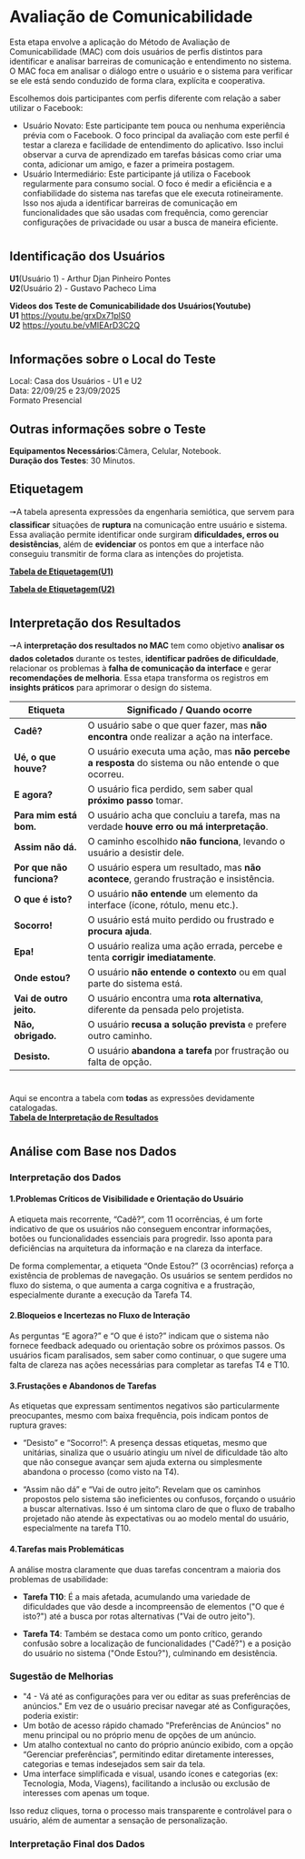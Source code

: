 # Avaliação de Comunicabilidade
Esta etapa envolve a aplicação do Método de Avaliação de Comunicabilidade (MAC) com dois usuários de perfis distintos para identificar e analisar barreiras de comunicação e entendimento no sistema. O MAC foca em analisar o diálogo entre o usuário e o sistema para verificar se ele está sendo conduzido de forma clara, explícita e cooperativa.

Escolhemos dois participantes com perfis diferente com relação a saber utilizar o Facebook:

- Usuário Novato: Este participante tem pouca ou nenhuma experiência prévia com o Facebook. O foco principal da avaliação com este perfil é testar a clareza e facilidade de entendimento do aplicativo. Isso inclui observar a curva de aprendizado em tarefas básicas como criar uma conta, adicionar um amigo, e fazer a primeira postagem.
- Usuário Intermediário: Este participante já utiliza o Facebook regularmente para consumo social. O foco é medir a eficiência e a confiabilidade do sistema nas tarefas que ele executa rotineiramente. Isso nos ajuda a identificar barreiras de comunicação em funcionalidades que são usadas com frequência, como gerenciar configurações de privacidade ou usar a busca de maneira eficiente.

#

## Identificação dos Usuários
**U1**(Usuário 1) - Arthur Djan Pinheiro Pontes  
**U2**(Usuário 2) - Gustavo Pacheco Lima

**Videos dos Teste de Comunicabilidade dos Usuários(Youtube)**  
**U1** https://youtu.be/grxDx71plS0  
**U2** https://youtu.be/vMIEArD3C2Q
#


## Informações sobre o Local do Teste
Local: Casa dos Usuários - U1 e U2  
Data: 22/09/25 e 23/09/2025  
Formato Presencial  

## Outras informações sobre o Teste
**Equipamentos Necessários**:Câmera, Celular, Notebook.  
**Duração dos Testes**: 30 Minutos.

## Etiquetagem
🠖A tabela apresenta expressões da engenharia semiótica, que servem para **classificar** situações de **ruptura** na comunicação entre usuário e sistema. Essa avaliação permite identificar onde surgiram **dificuldades, erros ou desistências**, além de **evidenciar** os pontos em que a interface não conseguiu transmitir de forma clara as intenções do projetista.  


**[Tabela de Etiquetagem(U1)](https://www.notion.so/27b71e2d25dc801597c0fde95cd35b91?v=27b71e2d25dc8080be01000cb086d80e&source=copy_link)**  

**[Tabela de Etiquetagem(U2)](https://www.notion.so/27c71e2d25dc80a3b95ce09575d6d03c?v=27c71e2d25dc816b8b7b000c2d52c3e5&source=copy_link)** 

#
## Interpretação dos Resultados
🠖A **interpretação dos resultados no MAC** tem como objetivo **analisar os dados coletados** durante os testes, **identificar padrões de dificuldade**, relacionar os problemas à **falha de comunicação da interface** e gerar **recomendações de melhoria**. Essa etapa transforma os registros em **insights práticos** para aprimorar o design do sistema.  

| **Etiqueta**        | **Significado / Quando ocorre**                                                                 |
|----------------------|-------------------------------------------------------------------------------------------------|
| **Cadê?**           | O usuário sabe o que quer fazer, mas **não encontra** onde realizar a ação na interface.          |
| **Ué, o que houve?**| O usuário executa uma ação, mas **não percebe a resposta** do sistema ou não entende o que ocorreu.|
| **E agora?**        | O usuário fica perdido, sem saber qual **próximo passo** tomar.                                  |
| **Para mim está bom.** | O usuário acha que concluiu a tarefa, mas na verdade **houve erro ou má interpretação**.       |
| **Assim não dá.**   | O caminho escolhido **não funciona**, levando o usuário a desistir dele.                         |
| **Por que não funciona?** | O usuário espera um resultado, mas **não acontece**, gerando frustração e insistência.       |
| **O que é isto?**   | O usuário **não entende** um elemento da interface (ícone, rótulo, menu etc.).                    |
| **Socorro!**        | O usuário está muito perdido ou frustrado e **procura ajuda**.                                   |
| **Epa!**            | O usuário realiza uma ação errada, percebe e tenta **corrigir imediatamente**.                   |
| **Onde estou?**     | O usuário **não entende o contexto** ou em qual parte do sistema está.                            |
| **Vai de outro jeito.** | O usuário encontra uma **rota alternativa**, diferente da pensada pelo projetista.            |
| **Não, obrigado.**  | O usuário **recusa a solução prevista** e prefere outro caminho.                                 |
| **Desisto.**        | O usuário **abandona a tarefa** por frustração ou falta de opção.                                |

#

Aqui se encontra a tabela com **todas** as expressões devidamente catalogadas.  
**[Tabela de Interpretação de Resultados](https://www.notion.so/27b71e2d25dc80dab777c8533449029b?v=27b71e2d25dc8020a2fe000ca74944a7&source=copy_link)**

#

## Análise com Base nos Dados

### Interpretação dos Dados
#### 1.Problemas Críticos de Visibilidade e Orientação do Usuário
A etiqueta mais recorrente, “Cadê?”, com 11 ocorrências, é um forte indicativo de que os usuários não conseguem encontrar informações, botões ou funcionalidades essenciais para progredir. Isso aponta para deficiências na arquitetura da informação e na clareza da interface.

  De forma complementar, a etiqueta “Onde Estou?” (3 ocorrências) reforça a existência de problemas de navegação. Os usuários se sentem perdidos no fluxo do sistema, o que aumenta a carga cognitiva e a frustração, especialmente durante a execução da Tarefa T4.

#### 2.Bloqueios e Incertezas no Fluxo de Interação

As perguntas “E agora?” e “O que é isto?” indicam que o sistema não fornece feedback adequado ou orientação sobre os próximos passos. Os usuários ficam paralisados, sem saber como continuar, o que sugere uma falta de clareza nas ações necessárias para completar as tarefas T4 e T10.

#### 3.Frustações e Abandonos de Tarefas

As etiquetas que expressam sentimentos negativos são particularmente preocupantes, mesmo com baixa frequência, pois indicam pontos de ruptura graves:

- “Desisto” e “Socorro!”: A presença dessas etiquetas, mesmo que unitárias, sinaliza que o usuário atingiu um nível de dificuldade tão alto que não consegue avançar sem ajuda externa ou simplesmente abandona o processo (como visto na T4).

- “Assim não dá” e “Vai de outro jeito”: Revelam que os caminhos propostos pelo sistema são ineficientes ou confusos, forçando o usuário a buscar alternativas. Isso é um sintoma claro de que o fluxo de trabalho projetado não atende às expectativas ou ao modelo mental do usuário, especialmente na tarefa T10.

#### 4.Tarefas mais Problemáticas

A análise mostra claramente que duas tarefas concentram a maioria dos problemas de usabilidade:

- **Tarefa T10**: É a mais afetada, acumulando uma variedade de dificuldades que vão desde a incompreensão de elementos ("O que é isto?") até a busca por rotas alternativas ("Vai de outro jeito").

- **Tarefa T4**: Também se destaca como um ponto crítico, gerando confusão sobre a localização de funcionalidades ("Cadê?") e a posição do usuário no sistema ("Onde Estou?"), culminando em desistência.

### Sugestão de Melhorias
- "4 - Vá até as configurações para ver ou editar as suas preferências de anúncios." Em vez de o usuário precisar navegar até as Configurações, poderia existir:
- Um botão de acesso rápido chamado "Preferências de Anúncios" no menu principal ou no próprio menu de opções de um anúncio.
- Um atalho contextual no canto do próprio anúncio exibido, com a opção “Gerenciar preferências”, permitindo editar diretamente interesses, categorias e temas indesejados sem sair da tela.
- Uma interface simplificada e visual, usando ícones e categorias (ex: Tecnologia, Moda, Viagens), facilitando a inclusão ou exclusão de interesses com apenas um toque.

Isso reduz cliques, torna o processo mais transparente e controlável para o usuário, além de aumentar a sensação de personalização.
### Interpretação Final dos Dados

